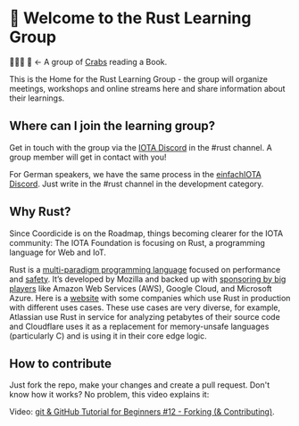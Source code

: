 # 👋 Welcome to the Rust Learning Group 
🦀🦀🦀 📖 <- A group of [Crabs](https://www.rustacean.net/) reading a Book.

This is the Home for the Rust Learning Group - the group will organize meetings, workshops and online streams here and share information about their learnings.   

## Where can I join the learning group?
Get in touch with the group via the [IOTA Discord](http://discord.iota.org) in the #rust channel. A group member will get in contact with you!

For German speakers, we have the same process in the [einfachIOTA Discord](https://discord.gg/WdfXseU). Just write in the #rust channel in the development category.


## Why Rust?
Since Coordicide is on the Roadmap, things becoming clearer for the IOTA community: The IOTA Foundation is focusing on Rust, a programming language for Web and IoT.

Rust is a [multi-paradigm programming language](https://en.wikipedia.org/wiki/Programming_language) focused on performance and [safety](https://en.wikipedia.org/wiki/Memory_safety). It’s developed by Mozilla and backed up with [sponsoring by big players](https://www.rust-lang.org/sponsors) like Amazon Web Services (AWS), Google Cloud, and Microsoft Azure. Here is a [website](https://www.rust-lang.org/production/users) with some companies which use Rust in production with different uses cases. These use cases are very diverse, for example, Atlassian use Rust in service for analyzing petabytes of their source code and Cloudflare uses it as a replacement for memory-unsafe languages (particularly C) and is using it in their core edge logic.


## How to contribute
Just fork the repo, make your changes and create a pull request. 
Don't know how it works? No problem, this video explains it:

Video: [git & GitHub Tutorial for Beginners #12 - Forking (& Contributing)](https://www.youtube.com/watch?v=HbSjyU2vf6Y).
